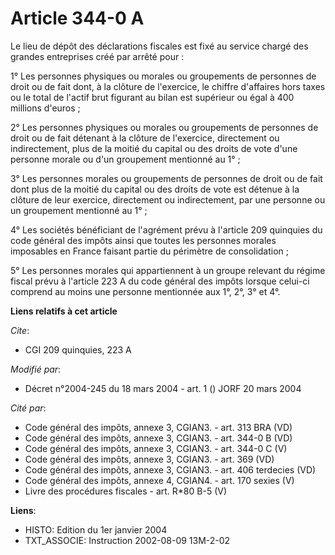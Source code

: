 # Article 344-0 A

Le lieu de dépôt des déclarations fiscales est fixé au service chargé des grandes entreprises créé par arrêté pour :

1° Les personnes physiques ou morales ou groupements de personnes de droit ou de fait dont, à la clôture de l'exercice, le
chiffre d'affaires hors taxes ou le total de l'actif brut figurant au bilan est supérieur ou égal à 400 millions d'euros ;

2° Les personnes physiques ou morales ou groupements de personnes de droit ou de fait détenant à la clôture de l'exercice,
directement ou indirectement, plus de la moitié du capital ou des droits de vote d'une personne morale ou d'un groupement
mentionné au 1° ;

3° Les personnes morales ou groupements de personnes de droit ou de fait dont plus de la moitié du capital ou des droits de
vote est détenue à la clôture de leur exercice, directement ou indirectement, par une personne ou un groupement mentionné au
1° ;

4° Les sociétés bénéficiant de l'agrément prévu à l'article 209 quinquies du code général des impôts ainsi que toutes les
personnes morales imposables en France faisant partie du périmètre de consolidation ;

5° Les personnes morales qui appartiennent à un groupe relevant du régime fiscal prévu à l'article 223 A du code général des
impôts lorsque celui-ci comprend au moins une personne mentionnée aux 1°, 2°, 3° et 4°.

**Liens relatifs à cet article**

_Cite_:

  - CGI 209 quinquies, 223 A

_Modifié par_:

  - Décret n°2004-245 du 18 mars 2004 - art. 1 () JORF 20 mars 2004

_Cité par_:

  - Code général des impôts, annexe 3, CGIAN3. - art. 313 BRA (VD)
  - Code général des impôts, annexe 3, CGIAN3. - art. 344-0 B (VD)
  - Code général des impôts, annexe 3, CGIAN3. - art. 344-0 C (V)
  - Code général des impôts, annexe 3, CGIAN3. - art. 369 (VD)
  - Code général des impôts, annexe 3, CGIAN3. - art. 406 terdecies (VD)
  - Code général des impôts, annexe 4, CGIAN4. - art. 170 sexies (V)
  - Livre des procédures fiscales - art. R*80 B-5 (V)

**Liens**:

  - HISTO: Edition du 1er janvier 2004
  - TXT_ASSOCIE: Instruction 2002-08-09 13M-2-02
